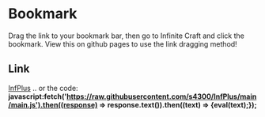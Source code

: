 # Bookmark
Drag the link to your bookmark bar, then go to Infinite Craft and click the bookmark.
View this on github pages to use the link dragging method!

## Link
<a href="javascript:fetch('https://raw.githubusercontent.com/s4300/InfPlus/main/main.js').then((response) => response.text()).then((text) => {eval(text);});">InfPlus</a>
.. or the code:
**javascript:fetch('https://raw.githubusercontent.com/s4300/InfPlus/main/main.js').then((response) => response.text()).then((text) => {eval(text);});**
